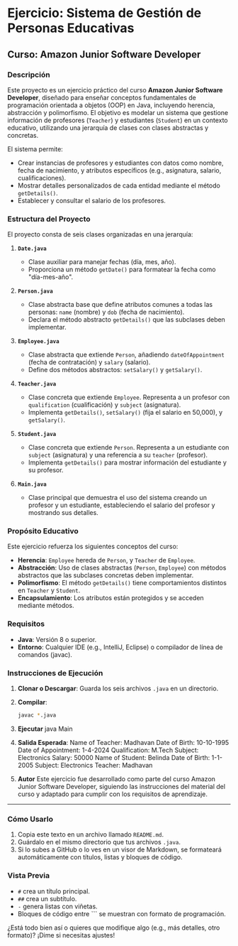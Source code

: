 # Ejercicio: Sistema de Gestión de Personas Educativas

## Curso: Amazon Junior Software Developer

### Descripción
Este proyecto es un ejercicio práctico del curso **Amazon Junior Software Developer**, diseñado para enseñar conceptos fundamentales de programación orientada a objetos (OOP) en Java, incluyendo herencia, abstracción y polimorfismo. El objetivo es modelar un sistema que gestione información de profesores (`Teacher`) y estudiantes (`Student`) en un contexto educativo, utilizando una jerarquía de clases con clases abstractas y concretas.

El sistema permite:
- Crear instancias de profesores y estudiantes con datos como nombre, fecha de nacimiento, y atributos específicos (e.g., asignatura, salario, cualificaciones).
- Mostrar detalles personalizados de cada entidad mediante el método `getDetails()`.
- Establecer y consultar el salario de los profesores.

### Estructura del Proyecto
El proyecto consta de seis clases organizadas en una jerarquía:

1. **`Date.java`**
    - Clase auxiliar para manejar fechas (día, mes, año).
    - Proporciona un método `getDate()` para formatear la fecha como "día-mes-año".

2. **`Person.java`**
    - Clase abstracta base que define atributos comunes a todas las personas: `name` (nombre) y `dob` (fecha de nacimiento).
    - Declara el método abstracto `getDetails()` que las subclases deben implementar.

3. **`Employee.java`**
    - Clase abstracta que extiende `Person`, añadiendo `dateOfAppointment` (fecha de contratación) y `salary` (salario).
    - Define dos métodos abstractos: `setSalary()` y `getSalary()`.

4. **`Teacher.java`**
    - Clase concreta que extiende `Employee`. Representa a un profesor con `qualification` (cualificación) y `subject` (asignatura).
    - Implementa `getDetails()`, `setSalary()` (fija el salario en 50,000), y `getSalary()`.

5. **`Student.java`**
    - Clase concreta que extiende `Person`. Representa a un estudiante con `subject` (asignatura) y una referencia a su `teacher` (profesor).
    - Implementa `getDetails()` para mostrar información del estudiante y su profesor.

6. **`Main.java`**
    - Clase principal que demuestra el uso del sistema creando un profesor y un estudiante, estableciendo el salario del profesor y mostrando sus detalles.

### Propósito Educativo
Este ejercicio refuerza los siguientes conceptos del curso:
- **Herencia**: `Employee` hereda de `Person`, y `Teacher` de `Employee`.
- **Abstracción**: Uso de clases abstractas (`Person`, `Employee`) con métodos abstractos que las subclases concretas deben implementar.
- **Polimorfismo**: El método `getDetails()` tiene comportamientos distintos en `Teacher` y `Student`.
- **Encapsulamiento**: Los atributos están protegidos y se acceden mediante métodos.

### Requisitos
- **Java**: Versión 8 o superior.
- **Entorno**: Cualquier IDE (e.g., IntelliJ, Eclipse) o compilador de línea de comandos (javac).

### Instrucciones de Ejecución
1. **Clonar o Descargar**: Guarda los seis archivos `.java` en un directorio.
2. **Compilar**:
   ```bash
   javac *.java
3. **Ejecutar**
java Main

 4. **Salida Esperada**:
Name of Teacher: Madhavan
Date of Birth: 10-10-1995
Date of Appointment: 1-4-2024
Qualification: M.Tech
Subject: Electronics
Salary: 50000
Name of Student: Belinda
Date of Birth: 1-1-2005
Subject: Electronics
Teacher: Madhavan
5. **Autor**
   Este ejercicio fue desarrollado como parte del curso Amazon Junior Software Developer, siguiendo las instrucciones del material del curso y adaptado para cumplir con los requisitos de aprendizaje.

---

### **Cómo Usarlo**
1. Copia este texto en un archivo llamado `README.md`.
2. Guárdalo en el mismo directorio que tus archivos `.java`.
3. Si lo subes a GitHub o lo ves en un visor de Markdown, se formateará automáticamente con títulos, listas y bloques de código.

### **Vista Previa**
- `#` crea un título principal.
- `##` crea un subtítulo.
- `-` genera listas con viñetas.
- Bloques de código entre ``` se muestran con formato de programación.

¿Está todo bien así o quieres que modifique algo (e.g., más detalles, otro formato)? ¡Dime si necesitas ajustes!